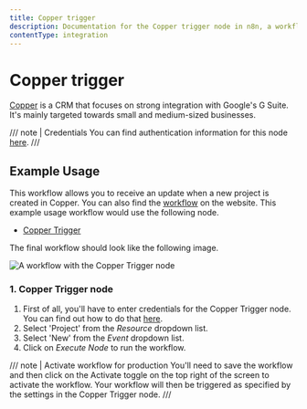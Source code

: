 ```yaml
---
title: Copper trigger
description: Documentation for the Copper trigger node in n8n, a workflow automation platform. Includes details of operations and configuration, and links to examples and credentials information.
contentType: integration
---
```


# Copper trigger

[Copper](https://www.copper.com/) is a CRM that focuses on strong integration with Google's G Suite. It's mainly targeted towards small and medium-sized businesses.

/// note | Credentials
You can find authentication information for this node [here](/integrations/builtin/credentials/copper/).
///


## Example Usage

This workflow allows you to receive an update when a new project is created in Copper. You can also find the [workflow](https://n8n.io/workflows/537) on the website. This example usage workflow would use the following node.

- [Copper Trigger]()

The final workflow should look like the following image.

![A workflow with the Copper Trigger node](/_images/integrations/builtin/trigger-nodes/coppertrigger/workflow.png)


### 1. Copper Trigger node

1. First of all, you'll have to enter credentials for the Copper Trigger node. You can find out how to do that [here](/integrations/builtin/credentials/copper/).
2. Select 'Project' from the *Resource* dropdown list.
3. Select 'New' from the *Event* dropdown list.
4. Click on *Execute Node* to run the workflow.

/// note | Activate workflow for production
You'll need to save the workflow and then click on the Activate toggle on the top right of the screen to activate the workflow. Your workflow will then be triggered as specified by the settings in the Copper Trigger node.
///


